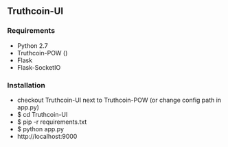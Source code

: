 ## Truthcoin-UI

### Requirements

- Python 2.7
- Truthcoin-POW ()
- Flask
- Flask-SocketIO

### Installation
 
- checkout Truthcoin-UI next to Truthcoin-POW (or change config path in app.py)
- $ cd Truthcoin-UI
- $ pip -r requirements.txt
- $ python app.py
- http://localhost:9000
